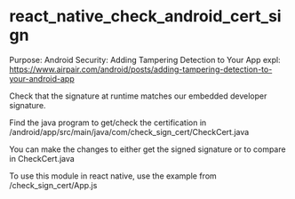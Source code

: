 # react_native_check_android_cert_sign

Purpose: Android Security: Adding Tampering Detection to Your App
expl: https://www.airpair.com/android/posts/adding-tampering-detection-to-your-android-app

Check that the signature at runtime matches our embedded developer signature.

Find the java program to get/check the certification in /android/app/src/main/java/com/check_sign_cert/CheckCert.java


You can make the changes to either get the signed signature or to compare in CheckCert.java

To use this module in react native, use the example from /check_sign_cert/App.js
